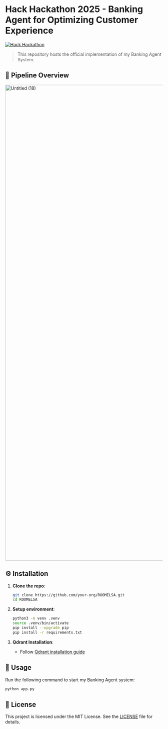 # Hack <CX> Hackathon 2025 - Banking Agent for Optimizing Customer Experience

[![Hack <CX> Hackathon](https://img.shields.io/badge/Hack%3CCX%3EHackathon-2025-blue)](https://www.hacktogether.org/)

> This repository hosts the official implementation of my Banking Agent System.

## 🚀 Pipeline Overview

<img width="1515" alt="Untitled (18)" src="https://github.com/user-attachments/assets/a3452e74-32ba-45dc-8a4a-166592f47423" />

## ⚙️ Installation

1. **Clone the repo**:
   ```bash
   git clone https://github.com/your-org/ROOMELSA.git
   cd ROOMELSA
   ```

2. **Setup environment**:
   ```bash
   python3 -m venv .venv
   source .venv/bin/activate
   pip install --upgrade pip
   pip install -r requirements.txt
   ```

3. **Qdrant Installation**:
   - Follow [Qdrant installation guide](https://qdrant.tech/documentation/quickstart/)

## 🎯 Usage
Run the following command to start my Banking Agent system:
```bash
python app.py
```

## 📄 License

This project is licensed under the MIT License. See the [LICENSE](./LICENSE) file for details.



